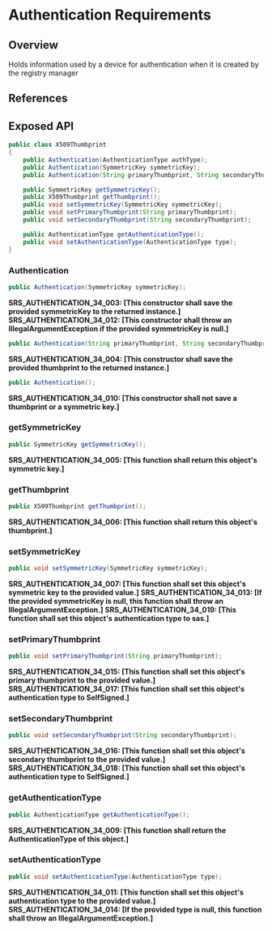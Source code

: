 # Authentication Requirements

## Overview

Holds information used by a device for authentication when it is created by the registry manager

## References

## Exposed API

```java
public class X509Thumbprint
{
    public Authentication(AuthenticationType authType);
    public Authentication(SymmetricKey symmetricKey);
    public Authentication(String primaryThumbprint, String secondaryThumbprint)

    public SymmetricKey getSymmetricKey();
    public X509Thumbprint getThumbprint();
    public void setSymmetricKey(SymmetricKey symmetricKey);
    public void setPrimaryThumbprint(String primaryThumbprint);
    public void setSecondaryThumbprint(String secondaryThumbprint);

    public AuthenticationType getAuthenticationType();
    public void setAuthenticationType(AuthenticationType type);
}
```

### Authentication
```java
public Authentication(SymmetricKey symmetricKey);
```
**SRS_AUTHENTICATION_34_003: [**This constructor shall save the provided symmetricKey to the returned instance.**]**
**SRS_AUTHENTICATION_34_012: [**This constructor shall throw an IllegalArgumentException if the provided symmetricKey is null.**]**


```java
public Authentication(String primaryThumbprint, String secondaryThumbprint)
```
**SRS_AUTHENTICATION_34_004: [**This constructor shall save the provided thumbprint to the returned instance.**]**

```java
public Authentication();
```
**SRS_AUTHENTICATION_34_010: [**This constructor shall not save a thumbprint or a symmetric key.**]**


### getSymmetricKey
```java
public SymmetricKey getSymmetricKey();
```
**SRS_AUTHENTICATION_34_005: [**This function shall return this object's symmetric key.**]**


### getThumbprint
```java
public X509Thumbprint getThumbprint();
```
**SRS_AUTHENTICATION_34_006: [**This function shall return this object's thumbprint.**]**


### setSymmetricKey
```java
public void setSymmetricKey(SymmetricKey symmetricKey);
```
**SRS_AUTHENTICATION_34_007: [**This function shall set this object's symmetric key to the provided value.**]**
**SRS_AUTHENTICATION_34_013: [**If the provided symmetricKey is null, this function shall throw an IllegalArgumentException.**]**
**SRS_AUTHENTICATION_34_019: [**This function shall set this object's authentication type to sas.**]**


### setPrimaryThumbprint
```java
public void setPrimaryThumbprint(String primaryThumbprint);
```
**SRS_AUTHENTICATION_34_015: [**This function shall set this object's primary thumbprint to the provided value.**]**
**SRS_AUTHENTICATION_34_017: [**This function shall set this object's authentication type to SelfSigned.**]**


### setSecondaryThumbprint
```java
public void setSecondaryThumbprint(String secondaryThumbprint);
```
**SRS_AUTHENTICATION_34_016: [**This function shall set this object's secondary thumbprint to the provided value.**]**
**SRS_AUTHENTICATION_34_018: [**This function shall set this object's authentication type to SelfSigned.**]**


### getAuthenticationType
```java
public AuthenticationType getAuthenticationType();
```
**SRS_AUTHENTICATION_34_009: [**This function shall return the AuthenticationType of this object.**]**


### setAuthenticationType
```java
public void setAuthenticationType(AuthenticationType type);
```
**SRS_AUTHENTICATION_34_011: [**This function shall set this object's authentication type to the provided value.**]**
**SRS_AUTHENTICATION_34_014: [**If the provided type is null, this function shall throw an IllegalArgumentException.**]**